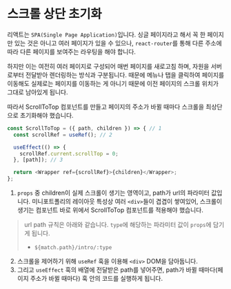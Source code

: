 # 스크롤 상단 초기화

리액트는 `SPA(Single Page Application)`입니다. 싱글 페이지라고 해서 꼭 한 페이지만 있는 것은 아니고 여러 페이지가 있을 수 있으나, `react-router`를 통해 다른 주소에 따라 다른 페이지를 보여주는 라우팅을 해야 합니다.

하지만 이는 여전히 여러 페이지로 구성되어 매번 페이지를 새로고침 하며, 자원을 서버로부터 전달받아 렌더링하는 방식과 구분됩니다. 때문에 메뉴나 탭을 클릭하여 페이지를 이동해도 실제로는 페이지를 이동하는 게 아니기 때문에 이전 페이지의 스크롤 위치가 그대로 남아있게 됩니다.

따라서 ScrollToTop 컴포넌트를 만들고 페이지의 주소가 바뀔 때마다 스크롤을 최상단으로 초기화해야 했습니다. 

```js
const ScrollToTop = ({ path, children }) => { // 1
  const scrollRef = useRef(); // 2

  useEffect(() => {
    scrollRef.current.scrollTop = 0;
  }, [path]); // 3

  return <Wrapper ref={scrollRef}>{children}</Wrapper>;
};
```

1. `props` 중 children이 실제 스크롤이 생기는 영역이고, path가 url의 파라미터 값입니다. 미니포트폴리의 레이아웃 특성상 여러 `<div>`들이 겹겹이 쌓여있어, 스크롤이 생기는 컴포넌트 바로 위에서 ScrollToTop 컴포넌트를 적용해야 했습니다.   
> url path 규칙은 아래와 같습니다. `type`에 해당하는 파라미터 값이 `props`에 담기게 됩니다. 
>- `${match.path}/intro/:type`
2. 스크롤을 제어하기 위해 `useRef` 훅을 이용해 `<div>` DOM을 담아둡니다. 
3. 그리고 `useEffect` 훅의 배열에 전달받은 path를 넣어주면, path가 바뀔 때마다(페이지 주소가 바뀔 때마다) 훅 안의 코드를 실행하게 됩니다. 